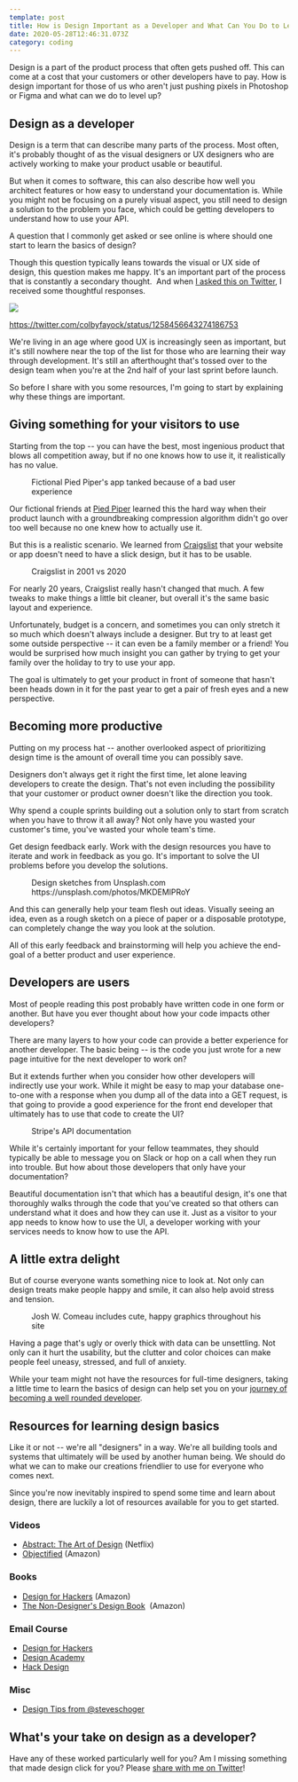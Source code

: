 ```yaml
---
template: post
title: How is Design Important as a Developer and What Can You Do to Level Up?
date: 2020-05-28T12:46:31.073Z
category: coding
---
```

Design is a part of the product process that often gets pushed off. This can come at a cost that your customers or other developers have to pay. How is design important for those of us who aren't just pushing pixels in Photoshop or Figma and what can we do to level up?

## Design as a developer

Design is a term that can describe many parts of the process. Most often, it's probably thought of as the visual designers or UX designers who are actively working to make your product usable or beautiful.

But when it comes to software, this can also describe how well you architect features or how easy to understand your documentation is. While you might not be focusing on a purely visual aspect, you still need to design a solution to the problem you face, which could be getting developers to understand how to use your API.

A question that I commonly get asked or see online is where should one start to learn the basics of design?

Though this question typically leans towards the visual or UX side of design, this question makes me happy. It's an important part of the process that is constantly a secondary thought.  And when [I asked this on Twitter](https://twitter.com/colbyfayock/status/1258456643274186753), I received some thoughtful responses.

![](/assets/design-resources-tweet.jpg)

<https://twitter.com/colbyfayock/status/1258456643274186753>

We're living in an age where good UX is increasingly seen as important, but it's still nowhere near the top of the list for those who are learning their way through development. It's still an afterthought that's tossed over to the design team when you're at the 2nd half of your last sprint before launch.

So before I share with you some resources, I'm going to start by explaining why these things are important.

## Giving something for your visitors to use

Starting from the top -- you can have the best, most ingenious product that blows all competition away, but if no one knows how to use it, it realistically has no value.

<figure><img src="/assets/pied-piper-user-interface.jpg" alt="" /><figcaption>Fictional Pied Piper's app tanked because of a bad user experience</figcaption></figure>

Our fictional friends at [Pied Piper](https://www.hbo.com/silicon-valley) learned this the hard way when their product launch with a groundbreaking compression algorithm didn't go over too well because no one knew how to actually use it.

But this is a realistic scenario. We learned from [Craigslist](https://craigslist.org/) that your website or app doesn't need to have a slick design, but it has to be usable.

<figure><img src="/assets/craigslist-2020-vs-2001.jpg" alt="" /><figcaption>Craigslist in 2001 vs 2020</figcaption></figure>

For nearly 20 years, Craigslist really hasn't changed that much. A few tweaks to make things a little bit cleaner, but overall it's the same basic layout and experience.

Unfortunately, budget is a concern, and sometimes you can only stretch it so much which doesn't always include a designer. But try to at least get some outside perspective -- it can even be a family member or a friend! You would be surprised how much insight you can gather by trying to get your family over the holiday to try to use your app.

The goal is ultimately to get your product in front of someone that hasn't been heads down in it for the past year to get a pair of fresh eyes and a new perspective.

## Becoming more productive

Putting on my process hat -- another overlooked aspect of prioritizing design time is the amount of overall time you can possibly save.

Designers don't always get it right the first time, let alone leaving developers to create the design. That's not even including the possibility that your customer or product owner doesn't like the direction you took.

Why spend a couple sprints building out a solution only to start from scratch when you have to throw it all away? Not only have you wasted your customer's time, you've wasted your whole team's time.

Get design feedback early. Work with the design resources you have to iterate and work in feedback as you go. It's important to solve the UI problems before you develop the solutions.

<figure><img src="/assets/design-prototyping.jpg" alt="" /><figcaption>Design sketches from Unsplash.com https://unsplash.com/photos/MKDEMlPRoY</figcaption></figure>

And this can generally help your team flesh out ideas. Visually seeing an idea, even as a rough sketch on a piece of paper or a disposable prototype, can completely change the way you look at the solution.

All of this early feedback and brainstorming will help you achieve the end-goal of a better product and user experience.

## Developers are users

Most of people reading this post probably have written code in one form or another. But have you ever thought about how your code impacts other developers?

There are many layers to how your code can provide a better experience for another developer. The basic being -- is the code you just wrote for a new page intuitive for the next developer to work on?

But it extends further when you consider how other developers will indirectly use your work. While it might be easy to map your database one-to-one with a response when you dump all of the data into a GET request, is that going to provide a good experience for the front end developer that ultimately has to use that code to create the UI?

<figure><img src="/assets/stripe-api-documentation.jpg" alt="" /><figcaption>Stripe's API documentation</figcaption></figure>

While it's certainly important for your fellow teammates, they should typically be able to message you on Slack or hop on a call when they run into trouble. But how about those developers that only have your documentation?

Beautiful documentation isn't that which has a beautiful design, it's one that thoroughly walks through the code that you've created so that others can understand what it does and how they can use it. Just as a visitor to your app needs to know how to use the UI, a developer working with your services needs to know how to use the API.

## A little extra delight

But of course everyone wants something nice to look at. Not only can design treats make people happy and smile, it can also help avoid stress and tension.

<figure><img src="/assets/josh-w-comeau-website-heart.jpg" alt="" /><figcaption>Josh W. Comeau includes cute, happy graphics throughout his site</figcaption></figure>

Having a page that's ugly or overly thick with data can be unsettling. Not only can it hurt the usability, but the clutter and color choices can make people feel uneasy, stressed, and full of anxiety.

While your team might not have the resources for full-time designers, taking a little time to learn the basics of design can help set you on your [journey of becoming a well rounded developer](https://www.colbyfayock.com/2020/02/how-to-become-a-full-stack-web-developer-in-2020/).

## Resources for learning design basics

Like it or not -- we're all "designers" in a way. We're all building tools and systems that ultimately will be used by another human being. We should do what we can to make our creations friendlier to use for everyone who comes next.

Since you're now inevitably inspired to spend some time and learn about design, there are luckily a lot of resources available for you to get started.

### Videos

* [Abstract: The Art of Design](https://www.netflix.com/title/80057883) (Netflix)
* [Objectified](https://www.amazon.com/gp/video/detail/amzn1.dv.gti.fab0b754-6362-2da1-96a1-e3e538137141?tag=gmcs-fcc-20) (Amazon)

### Books

* [Design for Hackers](https://www.amazon.com/Design-Hackers-Reverse-Engineering-Beauty-ebook/dp/B005J578EW/?tag=gmcs-fcc-20) (Amazon)
* [The Non-Designer's Design Book](https://www.amazon.com/Non-Designers-Design-Book-Non-Designers-ebook/dp/B00PWDFWEE/?tag=gmcs-fcc-20)  (Amazon)

### Email Course

* [Design for Hackers](https://designforhackers.com/)
* [Design Academy](https://www.designacademy.io/free-course/)
* [Hack Design](https://hackdesign.org/)

### Misc

* [Design Tips from @steveschoger](https://twitter.com/i/events/994601867987619840)

## What's your take on design as a developer?

Have any of these worked particularly well for you? Am I missing something that made design click for you? Please [share with me on Twitter](https://twitter.com/colbyfayock)!